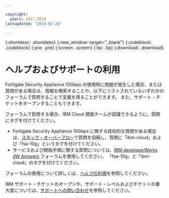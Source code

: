 ```yaml
---

copyright:
  years: 2017,2018
lastupdated: "2018-02-28"

---
```


{:shortdesc: .shortdesc}
{:new_window: target="_blank"}
{:codeblock: .codeblock}
{:pre: .pre}
{:screen: .screen}
{:tip: .tip}
{:download: .download}

# ヘルプおよびサポートの利用

Fortigate Security Appliance 10Gbps の使用時に問題が発生した場合、または質問がある場合は、情報を検索することや、以下にリストされているいずれかのフォーラムで質問することで支援を得ることができます。 また、サポート・チケットをオープンすることもできます。

フォーラムで質問する場合、IBM Cloud 開発チームが認識できるように、質問にタグを付けてください。

* Fortigate Security Appliance 10Gbps に関する技術的な質問がある場合は、[スタック・オーバーフロー](https://stackoverflow.com/search?q=fsa-10g+ibm-cloud)で質問を投稿し、質問に「ibm-cloud」および「fsa-10g」というタグを付けてください。
* サービスおよび開始手順に関する質問については、[IBM developerWorks dW Answers](https://developer.ibm.com/answers/topics/fsa-10g.html?smartspace=ibm-cloud) フォーラムを使用してください。 「fsa-10g」と「ibm-cloud」のタグを付けてください。

フォーラムの使用について詳しくは、[ヘルプの利用](https://console.bluemix.net/docs/support/index.html#getting-help)を参照してください。

IBM サポート・チケットのオープンや、サポート・レベルおよびチケットの重大度については、[サポートへの問い合わせ](https://console.bluemix.net/docs/support/index.html#contacting-support)を参照してください。
